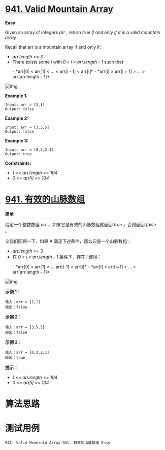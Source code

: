 # [941. Valid Mountain Array][enTitle]

**Easy**

Given an array of integers  *arr* , return  *true if and only if it is a valid mountain array* .

Recall that arr is a mountain array if and only if:

-  *arr.length >= 3*  
- There exists some  *i*  with  *0 < i < arr.length - 1*  such that: 
 <ul> 
  -  *arr[0] < arr[1] < ... < arr[i - 1] < arr[i]*  
  -  *arr[i] > arr[i + 1] > ... > arr[arr.length - 1]*  
 </ul> 

![img](https://assets.leetcode.com/uploads/2019/10/20/hint_valid_mountain_array.png)



**Example 1:** 

```
Input: arr = [2,1]
Output: false

```

**Example 2:** 

```
Input: arr = [3,5,5]
Output: false

```

**Example 3:** 

```
Input: arr = [0,3,2,1]
Output: true

```



**Constraints:** 

-  *1 <= arr.length <= 104*  
-  *0 <= arr[i] <= 104* 


# [941. 有效的山脉数组][cnTitle]

**简单**

给定一个整数数组  *arr* ，如果它是有效的山脉数组就返回  *true* ，否则返回  *false* 。

让我们回顾一下，如果 A 满足下述条件，那么它是一个山脉数组：

-  *arr.length >= 3*  
- 在  *0 < i < arr.length - 1*  条件下，存在  *i*  使得： 
 <ul> 
  -  *arr[0] < arr[1] < ... arr[i-1] < arr[i]*  
  -  *arr[i] > arr[i+1] > ... > arr[arr.length - 1]*  
 </ul> 



![img](https://assets.leetcode.com/uploads/2019/10/20/hint_valid_mountain_array.png)



**示例 1：** 

```
输入：arr = [2,1]
输出：false

```

**示例 2：** 

```
输入：arr = [3,5,5]
输出：false

```

**示例 3：** 

```
输入：arr = [0,3,2,1]
输出：true
```



**提示：** 

-  *1 <= arr.length <= 104*  
-  *0 <= arr[i] <= 104* 




# 算法思路

# 测试用例
```
941. Valid Mountain Array 941. 有效的山脉数组 Easy
```

[enTitle]: https://leetcode.com/problems/valid-mountain-array/
[cnTitle]: https://leetcode-cn.com/problems/valid-mountain-array/
